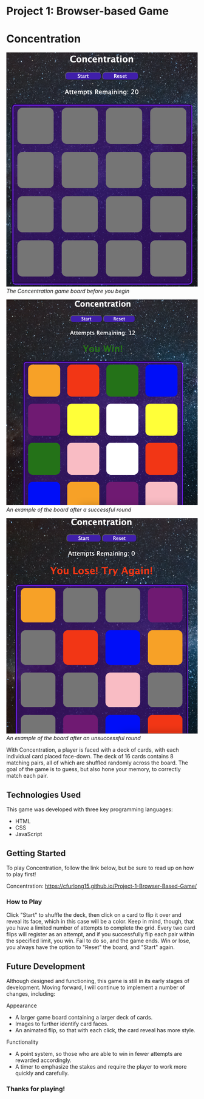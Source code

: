 # Project 1: Browser-based Game

# Concentration
![](./assets/Screen%20Shot%202023-11-03%20at%202.17.49%20AM.png)
*The Concentration game board before you begin*

![](./assets/Screen%20Shot%202023-11-03%20at%202.28.58%20AM.png)
*An example of the board after a successful round*

![](./assets/Screen%20Shot%202023-11-03%20at%202.45.15%20AM.png)
*An example of the board after an unsuccessful round*

With Concentration, a player is faced with a deck of cards, with each individual card placed face-down. The deck of 16 cards contains 8 matching pairs, all of which are shuffled randomly across the board. The goal of the game is to guess, but also hone your memory, to correctly match each pair. 

## Technologies Used
This game was developed with three key programming languages:
- HTML
- CSS
- JavaScript

## Getting Started 
To play Concentration, follow the link below, but be sure to read up on how to play first! 

Concentration: https://cfurlong15.github.io/Project-1-Browser-Based-Game/ 

### How to Play
Click "Start" to shuffle the deck, then click on a card to flip it over and reveal its face, which in this case will be a color. Keep in mind, though, that you have a limited number of attempts to complete the grid. Every two card flips will register as an attempt, and if you successfully flip each pair within the specified limit, you win. Fail to do so, and the game ends. Win or lose, you always have the option to "Reset" the board, and "Start" again.

## Future Development
Although designed and functioning, this game is still in its early stages of development. Moving forward, I will continue to implement a number of changes, including: 

Appearance
- A larger game board containing a larger deck of cards.
- Images to further identify card faces.
- An animated flip, so that with each click, the card reveal has more style.

Functionality
- A point system, so those who are able to win in fewer attempts are rewarded accordingly.
- A timer to emphasize the stakes and require the player to work more quickly and carefully. 

### Thanks for playing!